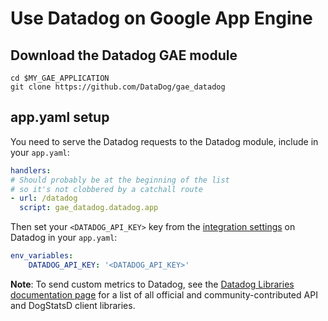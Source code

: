 # Use Datadog on Google App Engine

## Download the Datadog GAE module

```
cd $MY_GAE_APPLICATION
git clone https://github.com/DataDog/gae_datadog
```

## app.yaml setup

You need to serve the Datadog requests to the Datadog module, include in your `app.yaml`:

```yaml
handlers:
# Should probably be at the beginning of the list
# so it's not clobbered by a catchall route
- url: /datadog
  script: gae_datadog.datadog.app
```

Then set your `<DATADOG_API_KEY>` key from the [integration settings](https://app.datadoghq.com/account/settings#api) on Datadog in your `app.yaml`:

```yaml
env_variables:
    DATADOG_API_KEY: '<DATADOG_API_KEY>'
```


**Note**: To send custom metrics to Datadog, see the [Datadog Libraries documentation page](https://docs.datadoghq.com/libraries) for a list of all official and community-contributed API and DogStatsD client libraries.
